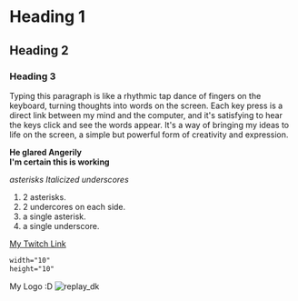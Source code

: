 # Heading 1
## Heading 2
### Heading 3


Typing this paragraph is like a rhythmic tap dance of fingers on the keyboard, turning thoughts into words on the screen. Each key press is a direct link between my mind and the computer, and it's satisfying to hear the keys click and see the words appear. It's a way of bringing my ideas to life on the screen, a simple but powerful form of creativity and expression.

**He glared Angerily**     
 __I'm certain this is working__ 

*asterisks* 
 _Italicized underscores_

1. 2 asterisks.
2. 2 undercores on each side.
3. a single asterisk.
4. a single underscore.

[My Twitch Link](https://www.twitch.tv/replay_dk)


```html
width="10"
height="10"
```

My Logo :D
<img class="InjectLayout-sc-1i43xsx-0 gljEcG tw-image tw-image-avatar" alt="replay_dk" src="https://static-cdn.jtvnw.net/jtv_user_pictures/82f96fb9-b79c-4e6b-b9d7-b793b0f3f2e9-profile_image-70x70.png">